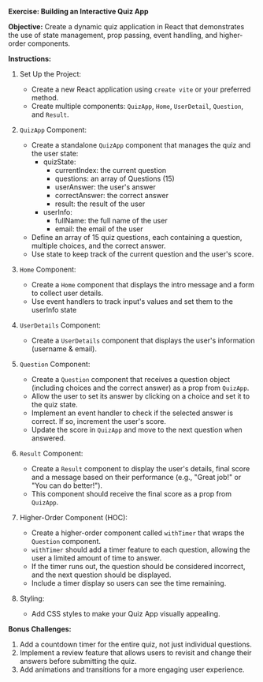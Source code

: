 **Exercise: Building an Interactive Quiz App**

**Objective:** Create a dynamic quiz application in React that demonstrates the use of state management, prop passing, event handling, and higher-order components.

**Instructions:**

1. Set Up the Project:
    - Create a new React application using `create vite` or your preferred method.
    - Create multiple components: `QuizApp`, `Home`, `UserDetail`, `Question`, and `Result`.

2. `QuizApp` Component:
    - Create a standalone `QuizApp` component that manages the quiz and the user state:
        - quizState:
            - currentIndex: the current question
            - questions: an array of Questions (15)
            - userAnswer: the user's answer
            - correctAnswer: the correct answer
            - result: the result of the user
        - userInfo:
            - fullName: the full name of the user
            - email: the email of the user
    - Define an array of 15 quiz questions, each containing a question, multiple choices, and the correct answer.
    - Use state to keep track of the current question and the user's score.

3. `Home` Component:
    - Create a `Home` component that displays the intro message and a form to collect user details.
    - Use event handlers to track input's values and set them to the userInfo state

4. `UserDetails` Component:
    - Create a `UserDetails` component that displays the user's information (username & email).

5. `Question` Component:
    - Create a `Question` component that receives a question object (including choices and the correct answer) as a prop from `QuizApp`.
    - Allow the user to set its answer by clicking on a choice and set it to the quiz state.
    - Implement an event handler to check if the selected answer is correct. If so, increment the user's score.
    - Update the score in `QuizApp` and move to the next question when answered.

6. `Result` Component:
    - Create a `Result` component to display the user's details, final score and a message based on their performance (e.g., "Great job!" or "You can do better!").
    - This component should receive the final score as a prop from `QuizApp`.

7. Higher-Order Component (HOC):
    - Create a higher-order component called `withTimer` that wraps the `Question` component.
    - `withTimer` should add a timer feature to each question, allowing the user a limited amount of time to answer.
    - If the timer runs out, the question should be considered incorrect, and the next question should be displayed.
    - Include a timer display so users can see the time remaining.
8. Styling:
    - Add CSS styles to make your Quiz App visually appealing.

**Bonus Challenges:**

1. Add a countdown timer for the entire quiz, not just individual questions.
2. Implement a review feature that allows users to revisit and change their answers before submitting the quiz.
3. Add animations and transitions for a more engaging user experience.